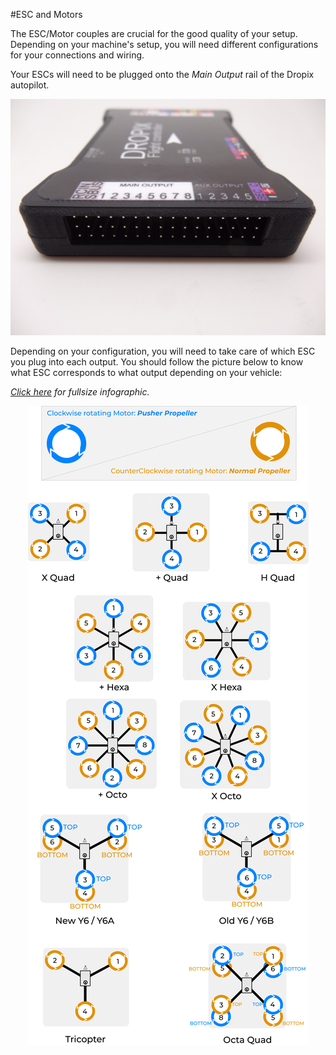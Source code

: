 #ESC and Motors

The ESC/Motor couples are crucial for the good quality of your setup. Depending on your machine's setup, you will need different configurations for your connections and wiring.

Your ESCs will need to be plugged onto the _Main Output_ rail of the Dropix autopilot. 

<p align="center">
  <img src="./images/servorail.jpg?raw=true" alt="Rail servo"/>
</p>

Depending on your configuration, you will need to take care of which ESC you plug into each output. You should follow the picture below to know what ESC corresponds to what output depending on your vehicle:

_[Click here](images/motors.png) for fullsize infographic._

<p align="center">
  <img src="./images/motors.png?raw=true" alt="Rail servo"/>
</p>
